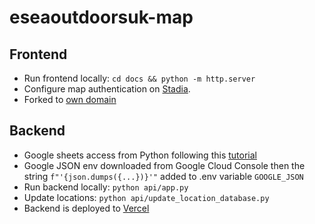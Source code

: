 # eseaoutdoorsuk-map

## Frontend
- Run frontend locally: `cd docs && python -m http.server`
- Configure map authentication on [Stadia](https://client.stadiamaps.com/dashboard).
- Forked to [own domain](https://github.com/eseaoutdoorsuk/map)

## Backend
- Google sheets access from Python following this [tutorial](https://www.datacamp.com/tutorial/how-to-analyze-data-in-google-sheets-with-python-a-step-by-step-guide)
- Google JSON env downloaded from Google Cloud Console then the string `f"'{json.dumps({...})}'"` added to .env variable `GOOGLE_JSON`
- Run backend locally: `python api/app.py`
- Update locations: `python api/update_location_database.py`
- Backend is deployed to [Vercel](https://eseaoutdoorsuk-map.vercel.app/)